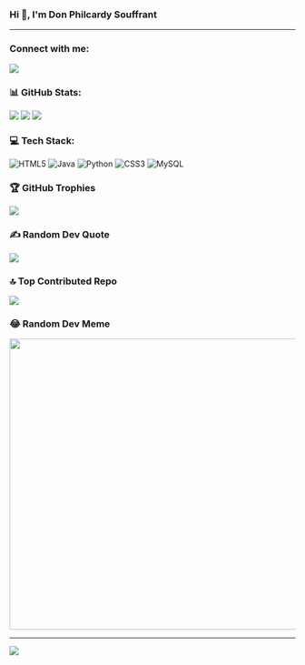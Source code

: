 ### Hi 👋, I'm Don Philcardy Souffrant 
---
### Connect with me:
[<img src="https://img.shields.io/badge/LinkedIn-0077B5?style=for-the-badge&logo=linkedin&logoColor=white" />](https://www.linkedin.com/in/don-philocardy-souffrant-a52017213/)

### 📊 GitHub Stats: 
![](https://github-readme-stats.vercel.app/api?username=DonPhilocardy&theme=tokyonight&hide_border=false&include_all_commits=true&count_private=true)
![](https://github-readme-streak-stats.herokuapp.com/?user=DonPhilocardy&theme=tokyonight&hide_border=false)
![](https://github-readme-stats.vercel.app/api/top-langs/?username=DonPhilocardy&theme=tokyonight&hide_border=false&include_all_commits=true&count_private=true&layout=compact)

### 💻 Tech Stack:
![HTML5](https://img.shields.io/badge/html5-%23E34F26.svg?style=for-the-badge&logo=html5&logoColor=white) ![Java](https://img.shields.io/badge/java-%23ED8B00.svg?style=for-the-badge&logo=java&logoColor=white) ![Python](https://img.shields.io/badge/python-3670A0?style=for-the-badge&logo=python&logoColor=ffdd54) ![CSS3](https://img.shields.io/badge/css3-%231572B6.svg?style=for-the-badge&logo=css3&logoColor=white) ![MySQL](https://img.shields.io/badge/mysql-%2300f.svg?style=for-the-badge&logo=mysql&logoColor=white)

### 🏆 GitHub Trophies 
![](https://github-profile-trophy.vercel.app/?username=DonPhilocardy&theme=tokyonight&no-frame=false&no-bg=false&margin-w=4)

### ✍️ Random Dev Quote 
![](https://quotes-github-readme.vercel.app/api?type=vetical&theme=tokyonight)

### 🔝 Top Contributed Repo 
![](https://github-contributor-stats.vercel.app/api?username=DonPhilocardy&limit=5&theme=tokyonight&combine_all_yearly_contributions=true)

### 😂 Random Dev Meme 
<img src="https://rm.up.railway.app/" width="512px"/>

---
[![](https://visitcount.itsvg.in/api?id=DonPhilocardy&icon=4&color=6)](https://visitcount.itsvg.in)
